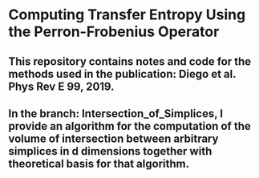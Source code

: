 # Computing Transfer Entropy Using the Perron-Frobenius Operator
## This repository contains notes and code for the methods used in the publication: Diego et al. Phys Rev E 99, 2019.
## In the branch: Intersection_of_Simplices, I provide an algorithm for the computation of the volume of intersection between arbitrary simplices in d dimensions together with theoretical basis for that algorithm. 
